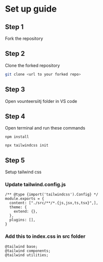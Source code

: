 
# Set up guide

## Step 1
Fork the repository

## Step 2
Clone the forked repository
```bash
git clone <url to your forked repo>
```

## Step 3
Open vounteersiitj folder in VS code

## Step 4
Open terminal and run these commands

```
npm install
```
```
npx tailwindcss init
```

## Step 5
Setup tailwind css

### Update tailwind.config.js
```
/** @type {import('tailwindcss').Config} */
module.exports = {
  content: ["./src/**/*.{js,jsx,ts,tsx}",],
  theme: {
    extend: {},
  },
  plugins: [],
}
```
### Add this to index.css in src folder
```
@tailwind base;
@tailwind components;
@tailwind utilities;
```